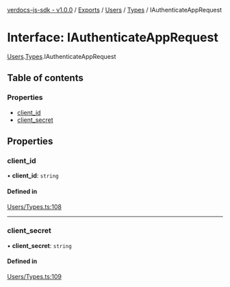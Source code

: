 [verdocs-js-sdk - v1.0.0](../README.md) / [Exports](../modules.md) / [Users](../modules/Users.md) / [Types](../modules/Users.Types.md) / IAuthenticateAppRequest

# Interface: IAuthenticateAppRequest

[Users](../modules/Users.md).[Types](../modules/Users.Types.md).IAuthenticateAppRequest

## Table of contents

### Properties

- [client_id](Users.Types.IAuthenticateAppRequest.md#client_id)
- [client_secret](Users.Types.IAuthenticateAppRequest.md#client_secret)

## Properties

### client\_id

• **client\_id**: `string`

#### Defined in

[Users/Types.ts:108](https://github.com/Verdocs/js-sdk/blob/cfc4bfe/src/Users/Types.ts#L108)

___

### client\_secret

• **client\_secret**: `string`

#### Defined in

[Users/Types.ts:109](https://github.com/Verdocs/js-sdk/blob/cfc4bfe/src/Users/Types.ts#L109)
